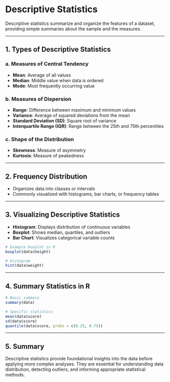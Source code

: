 # Descriptive Statistics

Descriptive statistics summarize and organize the features of a dataset, providing simple summaries about the sample and the measures.

---

## 1. Types of Descriptive Statistics

### a. Measures of Central Tendency
- **Mean**: Average of all values
- **Median**: Middle value when data is ordered
- **Mode**: Most frequently occurring value

### b. Measures of Dispersion
- **Range**: Difference between maximum and minimum values
- **Variance**: Average of squared deviations from the mean
- **Standard Deviation (SD)**: Square root of variance
- **Interquartile Range (IQR)**: Range between the 25th and 75th percentiles

### c. Shape of the Distribution
- **Skewness**: Measure of asymmetry
- **Kurtosis**: Measure of peakedness

---

## 2. Frequency Distribution
- Organizes data into classes or intervals
- Commonly visualized with histograms, bar charts, or frequency tables

---

## 3. Visualizing Descriptive Statistics
- **Histogram**: Displays distribution of continuous variables
- **Boxplot**: Shows median, quartiles, and outliers
- **Bar Chart**: Visualizes categorical variable counts

```r
# Example boxplot in R
boxplot(data$height)

# Histogram
hist(data$weight)
```

---

## 4. Summary Statistics in R
```r
# Basic summary
summary(data)

# Specific statistics
mean(data$score)
sd(data$score)
quantile(data$score, probs = c(0.25, 0.75))
```

---

## 5. Summary
Descriptive statistics provide foundational insights into the data before applying more complex analyses. They are essential for understanding data distribution, detecting outliers, and informing appropriate statistical methods.
